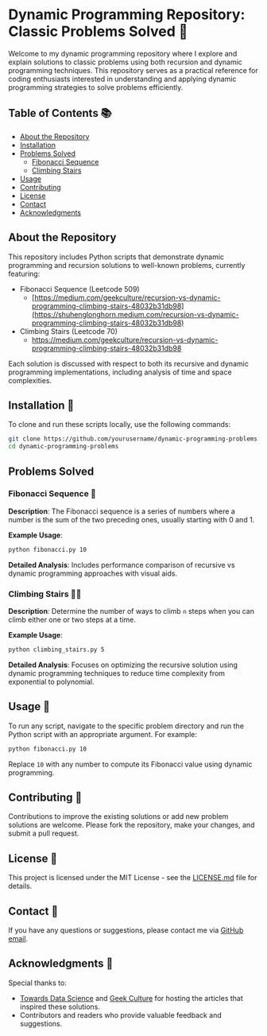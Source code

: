
# Dynamic Programming Repository: Classic Problems Solved 🚀

Welcome to my dynamic programming repository where I explore and explain solutions to classic problems using both recursion and dynamic programming techniques. This repository serves as a practical reference for coding enthusiasts interested in understanding and applying dynamic programming strategies to solve problems efficiently.

## Table of Contents 📚
- [About the Repository](#about-the-repository)
- [Installation](#installation)
- [Problems Solved](#problems-solved)
  - [Fibonacci Sequence](#fibonacci-sequence)
  - [Climbing Stairs](#climbing-stairs)
- [Usage](#usage)
- [Contributing](#contributing)
- [License](#license)
- [Contact](#contact)
- [Acknowledgments](#acknowledgments)

## About the Repository

This repository includes Python scripts that demonstrate dynamic programming and recursion solutions to well-known problems, currently featuring:
- Fibonacci Sequence (Leetcode 509)
   - [https://medium.com/geekculture/recursion-vs-dynamic-programming-climbing-stairs-48032b31db98](https://shuhenglonghorn.medium.com/recursion-vs-dynamic-programming-climbing-stairs-48032b31db98)
- Climbing Stairs (Leetcode 70)
   - https://medium.com/geekculture/recursion-vs-dynamic-programming-climbing-stairs-48032b31db98

Each solution is discussed with respect to both its recursive and dynamic programming implementations, including analysis of time and space complexities.

## Installation 💽

To clone and run these scripts locally, use the following commands:

```bash
git clone https://github.com/yourusername/dynamic-programming-problems.git
cd dynamic-programming-problems
```

## Problems Solved

### Fibonacci Sequence 🧬

**Description**: The Fibonacci sequence is a series of numbers where a number is the sum of the two preceding ones, usually starting with 0 and 1.

**Example Usage**:

```bash
python fibonacci.py 10
```

**Detailed Analysis**: Includes performance comparison of recursive vs dynamic programming approaches with visual aids.

### Climbing Stairs 🧗‍♂️

**Description**: Determine the number of ways to climb `n` steps when you can climb either one or two steps at a time.

**Example Usage**:

```bash
python climbing_stairs.py 5
```

**Detailed Analysis**: Focuses on optimizing the recursive solution using dynamic programming techniques to reduce time complexity from exponential to polynomial.

## Usage 🚀

To run any script, navigate to the specific problem directory and run the Python script with an appropriate argument. For example:

```bash
python fibonacci.py 10
```

Replace `10` with any number to compute its Fibonacci value using dynamic programming.

## Contributing 🤝

Contributions to improve the existing solutions or add new problem solutions are welcome. Please fork the repository, make your changes, and submit a pull request.

## License 📄

This project is licensed under the MIT License - see the [LICENSE.md](LICENSE.md) file for details.

## Contact 📧

If you have any questions or suggestions, please contact me via [GitHub email](mailto:markusma@alumni.upenn.edu).

## Acknowledgments 🎉

Special thanks to:
- [Towards Data Science](https://www.towardsdatascience.com) and [Geek Culture](https://medium.com/geekculture) for hosting the articles that inspired these solutions.
- Contributors and readers who provide valuable feedback and suggestions.
